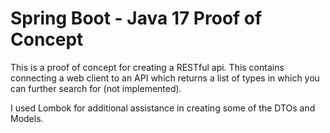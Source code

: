 # Spring Boot - Java 17 Proof of Concept
This is a proof of concept for creating a RESTful api. This contains connecting
a web client to an API which returns a list of types in which you can further search for
(not implemented). 

I used Lombok for additional assistance in creating some of the DTOs and Models. 
